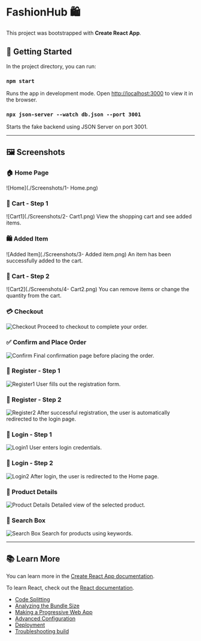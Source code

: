 # FashionHub 🛍️

This project was bootstrapped with **Create React App**.

## 🚀 Getting Started

In the project directory, you can run:

### `npm start`
Runs the app in development mode.
Open [http://localhost:3000](http://localhost:3000) to view it in the browser.

### `npx json-server --watch db.json --port 3001`
Starts the fake backend using JSON Server on port 3001.

---

## 🖼️ Screenshots

### 🏠 Home Page
![Home](./Screenshots/1- Home.png)

### 🛒 Cart - Step 1
![Cart1](./Screenshots/2- Cart1.png)
View the shopping cart and see added items.

### 🛍️ Added Item
![Added Item](./Screenshots/3- Added item.png)
An item has been successfully added to the cart.

### 🛒 Cart - Step 2
![Cart2](./Screenshots/4- Cart2.png)
You can remove items or change the quantity from the cart.

### 💳 Checkout
![Checkout](./Screenshots/Checkout.png)
Proceed to checkout to complete your order.

### ✅ Confirm and Place Order
![Confirm](./Screenshots/Confirm%20and%20Place%20Order.png)
Final confirmation page before placing the order.

### 📝 Register - Step 1
![Register1](./Screenshots/Register1.png)
User fills out the registration form.

### 📝 Register - Step 2
![Register2](./Screenshots/Register2.png)
After successful registration, the user is automatically redirected to the login page.

### 🔐 Login - Step 1
![Login1](./Screenshots/Login1.png)
User enters login credentials.

### 🔐 Login - Step 2
![Login2](./Screenshots/Login2.png)
After login, the user is redirected to the Home page.

### 📄 Product Details
![Product Details](./Screenshots/Product%20details.png)
Detailed view of the selected product.

### 🔎 Search Box
![Search Box](./Screenshots/Search%20box.png)
Search for products using keywords.

---

## 📚 Learn More

You can learn more in the [Create React App documentation](https://facebook.github.io/create-react-app/docs/getting-started).

To learn React, check out the [React documentation](https://reactjs.org/).

- [Code Splitting](https://facebook.github.io/create-react-app/docs/code-splitting)
- [Analyzing the Bundle Size](https://facebook.github.io/create-react-app/docs/analyzing-the-bundle-size)
- [Making a Progressive Web App](https://facebook.github.io/create-react-app/docs/making-a-progressive-web-app)
- [Advanced Configuration](https://facebook.github.io/create-react-app/docs/advanced-configuration)
- [Deployment](https://facebook.github.io/create-react-app/docs/deployment)
- [Troubleshooting build](https://facebook.github.io/create-react-app/docs/troubleshooting#npm-run-build-fails-to-minify)

